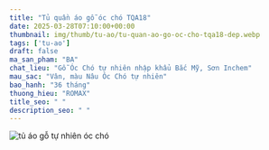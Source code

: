 ```yaml
---
title: "Tủ quần áo gỗ óc chó TQA18"
date: 2025-03-28T07:10:00+00:00
thumbnail: img/thumb/tu-ao/tu-quan-ao-go-oc-cho-tqa18-dep.webp
tags: ['tu-ao']
draft: false
ma_san_pham: "BA"
chat_lieu: "Gỗ Óc Chó tự nhiên nhập khẩu Bắc Mỹ, Sơn Inchem"
mau_sac: "Vân, màu Nâu Óc Chó tự nhiên"
bao_hanh: "36 tháng"
thuong_hieu: "ROMAX"
title_seo: " "
description_seo: " "
---
```

![tủ áo gỗ tự nhiên óc chó](/img/tu-ao/tqa18/tu-quan-ao-go-oc-cho-tqa18-3.webp)